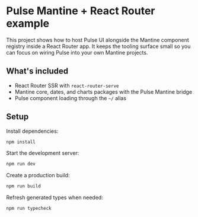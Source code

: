 # Pulse Mantine + React Router example

This project shows how to host Pulse UI alongside the Mantine component registry inside a React Router app. It keeps the tooling surface small so you can focus on wiring Pulse into your own Mantine projects.

## What's included
- React Router SSR with `react-router-serve`
- Mantine core, dates, and charts packages with the Pulse Mantine bridge
- Pulse component loading through the `~/` alias

## Setup

Install dependencies:

```bash
npm install
```

Start the development server:

```bash
npm run dev
```

Create a production build:

```bash
npm run build
```

Refresh generated types when needed:

```bash
npm run typecheck
```
